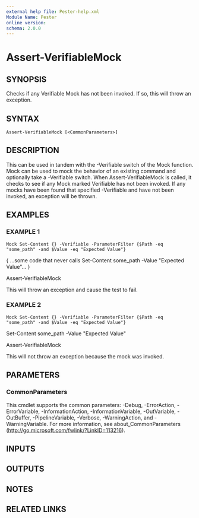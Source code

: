 ```yaml
---
external help file: Pester-help.xml
Module Name: Pester
online version:
schema: 2.0.0
---
```


# Assert-VerifiableMock

## SYNOPSIS

Checks if any Verifiable Mock has not been invoked.
If so, this will throw an exception.

## SYNTAX

```
Assert-VerifiableMock [<CommonParameters>]
```

## DESCRIPTION

This can be used in tandem with the -Verifiable switch of the Mock
function.
Mock can be used to mock the behavior of an existing command
and optionally take a -Verifiable switch.
When Assert-VerifiableMock
is called, it checks to see if any Mock marked Verifiable has not been
invoked.
If any mocks have been found that specified -Verifiable and
have not been invoked, an exception will be thrown.

## EXAMPLES

### EXAMPLE 1

```
Mock Set-Content {} -Verifiable -ParameterFilter {$Path -eq "some_path" -and $Value -eq "Expected Value"}
```

{ ...some code that never calls Set-Content some_path -Value "Expected Value"...
}

Assert-VerifiableMock

This will throw an exception and cause the test to fail.

### EXAMPLE 2

```
Mock Set-Content {} -Verifiable -ParameterFilter {$Path -eq "some_path" -and $Value -eq "Expected Value"}
```

Set-Content some_path -Value "Expected Value"

Assert-VerifiableMock

This will not throw an exception because the mock was invoked.

## PARAMETERS

### CommonParameters

This cmdlet supports the common parameters: -Debug, -ErrorAction, -ErrorVariable, -InformationAction, -InformationVariable, -OutVariable, -OutBuffer, -PipelineVariable, -Verbose, -WarningAction, and -WarningVariable. For more information, see about_CommonParameters (http://go.microsoft.com/fwlink/?LinkID=113216).

## INPUTS

## OUTPUTS

## NOTES

## RELATED LINKS
